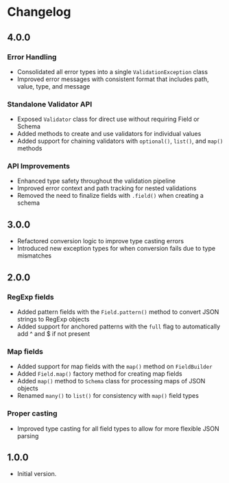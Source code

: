 # Changelog

## 4.0.0

### Error Handling
- Consolidated all error types into a single `ValidationException` class
- Improved error messages with consistent format that includes path, value, type, and message

### Standalone Validator API
- Exposed `Validator` class for direct use without requiring Field or Schema
- Added methods to create and use validators for individual values
- Added support for chaining validators with `optional()`, `list()`, and `map()` methods

### API Improvements
- Enhanced type safety throughout the validation pipeline
- Improved error context and path tracking for nested validations
- Removed the need to finalize fields with `.field()` when creating a schema

## 3.0.0

- Refactored conversion logic to improve type casting errors
- Introduced new exception types for when conversion fails due to type mismatches

## 2.0.0

### RegExp fields
- Added pattern fields with the `Field.pattern()` method to convert JSON strings to RegExp objects
- Added support for anchored patterns with the `full` flag to automatically add ^ and $ if not present

### Map fields
- Added support for map fields with the `map()` method on `FieldBuilder`
- Added `Field.map()` factory method for creating map fields
- Added `map()` method to `Schema` class for processing maps of JSON objects
- Renamed `many()` to `list()` for consistency with `map()` field types

### Proper casting
- Improved type casting for all field types to allow for more flexible JSON parsing

## 1.0.0

- Initial version.
